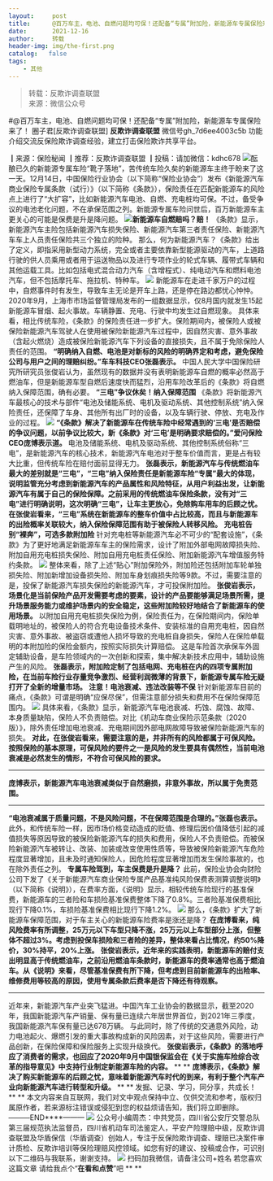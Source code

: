 ```yaml
---
layout:     post
title:      @百万车主，电池、自燃问题均可保！还配备“专属”附加险，新能源车专属保险来了！
date:       2021-12-16
author:     转载
header-img: img/the-first.png
catalog:   false
tags:
    - 其他
---
```


<blockquote><p>转载：反欺诈调查联盟<br>
来源：微信公众号</p></blockquote>

#@百万车主，电池、自燃问题均可保！还配备“专属”附加险，新能源车专属保险来了！
圈子君[反欺诈调查联盟]
**反欺诈调查联盟**
微信号gh_7d6ee4003c5b
功能介绍交流反保险欺诈调查经验，建立打击保险欺诈共享平台。

┃来源：保险秘闻
┃推荐：反欺诈调查联盟
┃投稿：请加微信：kdhc678
![]({{site.baseurl}}/postimg/L6usUGPiatBRibKH1pzw7RswsrXAYEiaql4HgXsRdThWb98BaQNic7FLaJ1kJxagjiavxl1UPEpoLiboqdcj0KliadzOQ.jpeg)​
酝酿已久的新能源专属车险“靴子落地”，苦传统车险久矣的新能源车主终于盼来了这一天。12月14日，中国保险行业协会（以下简称“保险业协会”）发布《新能源汽车商业保险专属条款（试行）》（以下简称《条款》），保险责任在匹配新能源车的风险点上进行了“大扩容”，比如新能源汽车电池、自燃、充电桩均可保。不过，备受争议的电池老化问题，不在承保范围之列。新能源专属车险问世后，百万新能源车主更关心的可能是保费是升是降问题。
![]({{site.baseurl}}/postimg/L6usUGPiatBRibKH1pzw7RswsrXAYEiaql4318CmGMbwZgqv4JY4LyxibwOaLeLA12kaUIG8FyGe7RDNF9trp8enhQ.jpeg)​
**新能源车自燃赔吗？赔！**
《条款》显示，新能源汽车主险包括新能源汽车损失保险、新能源汽车第三者责任保险、新能源汽车车上人员责任保险共三个独立的险种。
那么，何为新能源汽车？《条款》给出了定义，即指采用新型动力系统，完全或者主要依靠新型能源驱动的汽车，上道路行驶的供人员乘用或者用于运送物品以及进行专项作业的轮式车辆、履带式车辆和其他运载工具。比如包括电式混合动力汽车（含增程式）、纯电动汽车和燃料电池汽车，但不包括摩托车、拖拉机、特种车。
![]({{site.baseurl}}/postimg/X7VRN3xmm0LjqLIPicicNdKk9wNNtaegJFj6eOBlHpr8fuM0XcBo35PSRIUibR1Gp811ycx05naicjyGf2qNWzVvNg.jpeg)
新能源车在走进千家万户的过程中，自燃事件时有发生，导致车主无论是开车上路，还是停在路边都忧心忡忡。2020年9月，上海市市场监督管理局发布的一组数据显示，仅8月国内就发生15起新能源车冒烟、起火事故。车辆静置、充电、行驶中均发生过自燃现象。
具体来看，相比传统车险，《条款》的保险责任进一步扩大。保险期间内，被保险人或被保险新能源汽车驾驶人在使用被保险新能源汽车过程中，因自然灾害、意外事故（含起火燃烧）造成被保险新能源汽车下列设备的直接损失，且不属于免除保险人责任的范围。
**“明确纳入自燃、电池是对新标的风险的明确界定和考虑，避免保险公司与用户之间的理赔纠纷。”车车科技CEO张磊表示。**
中国人民大学中国保险研究所研究员张俊岩认为，虽然现有的数据并没有表明新能源车自燃的概率必然高于燃油车，但是新能源车型自燃后速度快而猛烈，沿用车险改革后的《条款》将自燃纳入保障范围，确有必要。
**“三电”争议休矣！纳入保障范围**
《条款》将新能源汽车最核心的技术与部件“电池及储能系统、电机及驱动系统、其他控制系统”纳入保险责任，还保障了车身、其他所有出厂时的设备，以及车辆行驶、停放、充电及作业的过程。
![]({{site.baseurl}}/postimg/X7VRN3xmm0LjqLIPicicNdKk9wNNtaegJF6wMzAIibaKmIJicxJKPy0Uoc0icCtPnIOzBuhtRcHvrrEMs3eIibsvqPIA.jpeg)
**“《条款》解决了新能源车在传统车险中经常遇到的‘三电’是否赔偿的争议问题，以前争议比较大，新《条款》对‘三电’是明确要求赔偿的。”爱问保险CEO庞博表示道。**
电池及储能系统、电机及驱动系统、其他控制系统俗称“三电”，是新能源汽车的核心技术，新能源汽车电池对于整车价值而言，更是占有较大比重，但传统车险在赔付面前显得无力。
**张磊表示，新能源汽车与传统燃油车最大的差别就是“三电”，“三电”纳入保险责任是新能源车险“专属”最大的体现，说明监管充分考虑到新能源汽车的产品属性和风险特征，从用户利益出发，让新能源汽车有属于自己的保险保障。之前采用的传统燃油车保险条款，没有对“三电”进行明确说明，这次明确“三电”，让车主更放心，免除购车用车的后顾之忧。**
**在张俊岩看来，“三电”系统在新能源车的整车价值中占比较高，而且与新能源车的出险概率关联较大，纳入保险保障范围有助于被保险人转移风险。**
**充电桩告别“裸奔”，可选多款附加险**
针对充电桩等新能源汽车必不可少的“配套设施”，《条款》为了更好地满足新能源车车主的保险需求，设计了附加外部电网故障损失险、附加自用充电桩损失保险、附加自用充电桩责任保险、附加新能源汽车增值服务特约条款。
![]({{site.baseurl}}/postimg/X7VRN3xmm0LjqLIPicicNdKk9wNNtaegJF0Yff9hueeJx2816WS7vS80Xad1JUHJEoIs2F5TDibcu5gS1NylAuPEw.jpeg)
整体来看，除了上述“贴心”附加保险外，附加险还包括附加车轮单独损失险、附加新增加设备损失险、附加车身划痕损失险等9款。不过，需要注意的是，投保了新能源汽车损失保险的新能源汽车，才可投保附加险。
**张俊岩表示，场景化是当前保险产品开发需要考虑的要素，设计的产品要能够满足场景所需，提升场景服务能力或维护场景内的安全稳定，这些附加险较好地结合了新能源车的使用场景。**
以附加自用充电桩损失保险为例，保险责任为，在保险期间内，保险单载明地址的，被保险人的符合充电设备技术条件、安装标准的自用充电桩，因自然灾害、意外事故、被盗窃或遭他人损坏导致的充电桩自身损失，保险人在保险单载明的本附加险的保险金额内，按照实际损失计算赔偿。
这是车险首次承保车外固定辅助设备，是车险领域内的一次创新和探索，集中解决新技术应用中，辅助设施产生的风险。
**张磊表示，附加险定制了包括电网、充电桩在内的四项专属附加险，在当前车险行业存量竞争激烈、经营利润微薄的背景下，新能源专属车险无疑打开了全新的增量市场。**
**注意！电池衰减、违法改装等不保**
针对新能源车目前的痛点，《条款》可谓是明确“应保尽保”，但需注意部分损失和费用不在保险保障范围内。
![]({{site.baseurl}}/postimg/X7VRN3xmm0KnljbCfGict0t8IAJDPb8zESbO3PlRkYx2OcicDQRUNMdPCDxLHT9yD1oIzNeGZT3Jtl0T45Iib4O1g.jpeg)
具体来看，《条款》显示，新能源汽车电池衰减、朽蚀、腐蚀、故障、本身质量缺陷，保险人不负责赔偿。对比《机动车商业保险示范条款（2020版）》，除外责任增加电池衰减、充电期间因外部电网故障导致被保险新能源汽车的损失。
**对此，在张俊岩看来，需要注意的是，并非所有的风险都属于可保风险。按照保险的基本原理，可保风险的要件之一是风险的发生要具有偶然性，当前电池衰减是必然发生的情形，不符合可保风险的要求。**
****
**庞博表示，新能源汽车电池衰减类似于自然磨损，非意外事故，所以属于免责范围。**
****
**“电池衰减属于质量问题，不是风险问题，不在保障范围是合理的。”张磊也表示。**
此外，和传统车险一样，因市场价格变动造成的贬值、修理后因价值降低引起的减值损失等原因导致的被保险新能源汽车的损失和费用，保险人不负责赔偿。而被保险新能源汽车被转让、改装、加装或改变使用性质等，导致被保险新能源汽车危险程度显著增加，且未及时通知保险人，因危险程度显著增加而发生保险事故的，也在除外责任之列。
**专属车险驾到，车主保费是升是降？**
此前，保险业协会向财险公司下发了《关于新能源汽车商业保险专属产品基准纯风险保费表测算调整说明》（以下简称《说明》），在费率方面，《说明》显示，相较传统车险现行的基准保费，新能源车的三者险和车损险基准保费整体下降了0.8%。三者险基准保费相比现行下降0.1%，车损险基准保费相比现行下降1.2%。
![]({{site.baseurl}}/postimg/X7VRN3xmm0LjqLIPicicNdKk9wNNtaegJFsUm5icqPIf4POFzTsaKZicvMcS15CzMicVx4px2u7JHAXGydOibzja7s8g.jpeg)
那么，《条款》扩大了新能源车保障范围，对于车主关心的新能源车险费率是涨还是降？
**在庞博看来，纯风险费率有所调整，25万元以下车型只降不涨，25万元以上车型部分上涨，但整体不超过3%。考虑到投保车损险和三者险的差异，整体来看占比情况，约50%降价，30%持平，20%上涨。**
**张俊岩表示，近年来的实践表明，新能源车的赔付支出明显高于传统燃油车，之前沿用燃油车条款时，新能源车的费率通常也高于燃油车。从《说明》来看，尽管基准保费有所下降，但考虑到目前新能源车的出险率、维修费用等较高的原因，使用专属条款后费率是否下降还有待观察。**
****
近年来，新能源汽车产业突飞猛进。中国汽车工业协会的数据显示，截至2020年，我国新能源汽车产销量、保有量已连续六年居世界首位，到2021年三季度，我国新能源汽车保有量已达678万辆。
与此同时，除了传统的交通意外风险，动力电池起火、爆燃引发的重大事故构成新的风险因素，对于这些风险，需要进行产品创新，在保险保障和保险服务上实现升级换代。
**张俊岩表示，《条款》的落地呼应了消费者的需求，也回应了2020年9月中国银保监会在《关于实施车险综合改革的指导意见》中支持行业制定新能源车险的内容。**
**
**
**庞博表示，《条款》解决了购买新能源车的后顾之忧，意味着新能源汽车时代的到来，有利于整个汽车产业向新能源汽车进行转型和升级。**
**
**
发掘、记录、学习，同分享，共成长！
**
**
本文内容来自互联网，我们对文中观点保持中立、仅供交流和参考，版权归属原作者，若来源标注错误或侵犯到您的权益烦请告知，我们将立即删除。
———END****———
![]({{site.baseurl}}/postimg/L6usUGPiatBSs5Yxdp5NU9dpdqWanE7Mq7XpTo0mwlia1gia9NNFGTRYKdpVvrK2KgpAPictg52F8U9sicXI1jQ1dzA.jpeg)
公众号小编周杰：中共党员，四川省公安厅交警总队第三届规范执法监督员，四川省机动车司法鉴定人，平安产险理赔中级，反欺诈调查联盟及华盾保信（华盾调查）创始人，专注于反保险欺诈调查、理赔已决案件审计质检、反欺诈培训等保险理赔风控领域。如您有好的建议、投稿或合作，可识别以下二维码与我联系，谢谢支持。
![]({{site.baseurl}}/postimg/L6usUGPiatBS3wrVRuWQYeic3juNbQs2kiaCeq6U3Y7sobzUaIjwichkaPNyMQzDdM5fXhxqgA74BJYGaLDib5TIqKA.jpeg)
扫码加我微信，请备注公司+姓名
若您喜欢这篇文章
请给我点个“**在看和点赞**”吧
**
**
